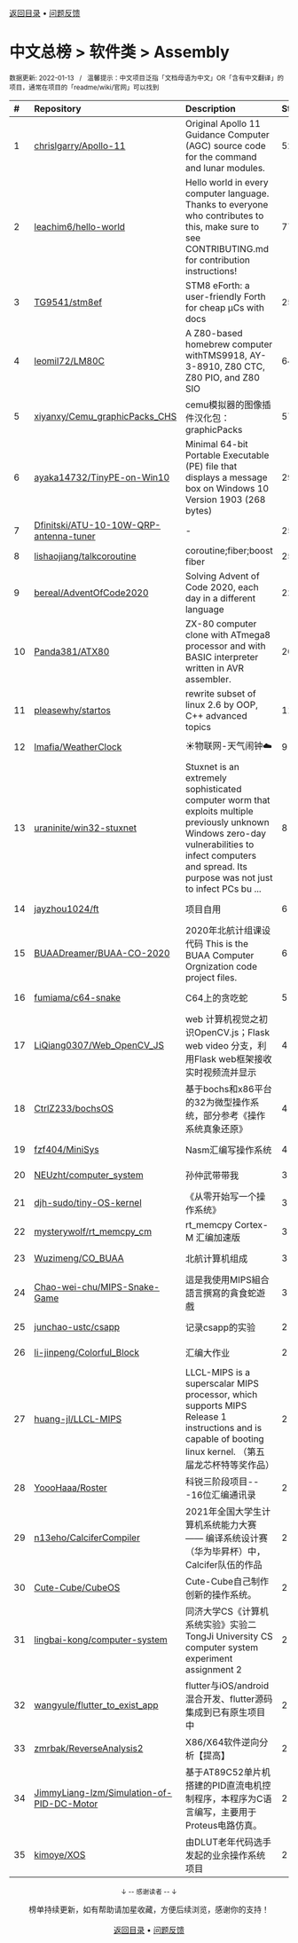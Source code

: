 <a href="https://github.com/GrowingGit/GitHub-Chinese-Top-Charts#github中文排行榜">返回目录</a> • <a href="/content/docs/feedback.md">问题反馈</a>

# 中文总榜 > 软件类 > Assembly
<sub>数据更新: 2022-01-13&nbsp;&nbsp;&nbsp;/&nbsp;&nbsp;&nbsp;温馨提示：中文项目泛指「文档母语为中文」OR「含有中文翻译」的项目，通常在项目的「readme/wiki/官网」可以找到</sub>

|#|Repository|Description|Stars|Updated|
|:-|:-|:-|:-|:-|
|1|[chrislgarry/Apollo-11](https://github.com/chrislgarry/Apollo-11)|Original Apollo 11 Guidance Computer (AGC) source code for the command and lunar modules.|52315|2021-12-10|
|2|[leachim6/hello-world](https://github.com/leachim6/hello-world)|Hello world in every computer language.  Thanks to everyone who contributes to this, make sure to see CONTRIBUTING.md for contribution instructions!|7710|2022-01-12|
|3|[TG9541/stm8ef](https://github.com/TG9541/stm8ef)|STM8 eForth: a user-friendly Forth for cheap µCs with docs|259|2021-11-30|
|4|[leomil72/LM80C](https://github.com/leomil72/LM80C)|A Z80-based homebrew computer withTMS9918, AY-3-8910, Z80 CTC, Z80 PIO, and Z80 SIO|64|2021-12-12|
|5|[xiyanxy/Cemu_graphicPacks_CHS](https://github.com/xiyanxy/Cemu_graphicPacks_CHS)|cemu模拟器的图像插件汉化包：graphicPacks|57|2021-12-12|
|6|[ayaka14732/TinyPE-on-Win10](https://github.com/ayaka14732/TinyPE-on-Win10)|Minimal 64-bit Portable Executable (PE) file that displays a message box on Windows 10 Version 1903 (268 bytes)|29|2021-11-27|
|7|[Dfinitski/ATU-10-10W-QRP-antenna-tuner](https://github.com/Dfinitski/ATU-10-10W-QRP-antenna-tuner)|-|25|2021-12-09|
|8|[lishaojiang/talkcoroutine](https://github.com/lishaojiang/talkcoroutine)|coroutine;fiber;boost fiber|25|2021-08-03|
|9|[bereal/AdventOfCode2020](https://github.com/bereal/AdventOfCode2020)|Solving Advent of Code 2020, each day in a different language|22|2021-07-28|
|10|[Panda381/ATX80](https://github.com/Panda381/ATX80)|ZX-80 computer clone with ATmega8 processor and with BASIC interpreter written in AVR assembler.|20|2021-12-15|
|11|[pleasewhy/startos](https://github.com/pleasewhy/startos)|rewrite subset of linux 2.6 by OOP, C++ advanced topics|11|2021-07-22|
|12|[lmafia/WeatherClock](https://github.com/lmafia/WeatherClock)|☀️物联网-天气闹钟☁️|9|2021-07-16|
|13|[uraninite/win32-stuxnet](https://github.com/uraninite/win32-stuxnet)|Stuxnet is an extremely sophisticated computer worm that exploits multiple previously unknown Windows zero-day vulnerabilities to infect computers and spread. Its purpose was not just to infect PCs bu ...|8|2021-09-01|
|14|[jayzhou1024/ft](https://github.com/jayzhou1024/ft)|项目自用|6|2021-09-30|
|15|[BUAADreamer/BUAA-CO-2020](https://github.com/BUAADreamer/BUAA-CO-2020)|2020年北航计组课设代码 This is the BUAA Computer Orgnization code project files.|6|2021-11-27|
|16|[fumiama/c64-snake](https://github.com/fumiama/c64-snake)|C64上的贪吃蛇|5|2021-10-18|
|17|[LiQiang0307/Web_OpenCV_JS](https://github.com/LiQiang0307/Web_OpenCV_JS)|web 计算机视觉之初识OpenCV.js；Flask web  video 分支，利用Flask web框架接收实时视频流并显示|4|2022-01-03|
|18|[CtrlZ233/bochsOS](https://github.com/CtrlZ233/bochsOS)|基于bochs和x86平台的32为微型操作系统，部分参考《操作系统真象还原》|4|2021-07-26|
|19|[fzf404/MiniSys](https://github.com/fzf404/MiniSys)|Nasm汇编写操作系统|4|2021-09-23|
|20|[NEUzht/computer_system](https://github.com/NEUzht/computer_system)|孙仲武带带我|3|2022-01-09|
|21|[djh-sudo/tiny-OS-kernel](https://github.com/djh-sudo/tiny-OS-kernel)|《从零开始写一个操作系统》|3|2021-10-10|
|22|[mysterywolf/rt_memcpy_cm](https://github.com/mysterywolf/rt_memcpy_cm)|rt_memcpy Cortex-M 汇编加速版|3|2021-12-08|
|23|[Wuzimeng/CO_BUAA](https://github.com/Wuzimeng/CO_BUAA)|北航计算机组成|3|2021-09-22|
|24|[Chao-wei-chu/MIPS-Snake-Game](https://github.com/Chao-wei-chu/MIPS-Snake-Game)|這是我使用MIPS組合語言撰寫的貪食蛇遊戲|3|2021-09-03|
|25|[junchao-ustc/csapp](https://github.com/junchao-ustc/csapp)|记录csapp的实验|2|2021-10-30|
|26|[li-jinpeng/Colorful_Block](https://github.com/li-jinpeng/Colorful_Block)|汇编大作业|2|2021-11-10|
|27|[huang-jl/LLCL-MIPS](https://github.com/huang-jl/LLCL-MIPS)|LLCL-MIPS is a superscalar MIPS processor, which supports MIPS Release 1 instructions and is capable of booting linux kernel. （第五届龙芯杯特等奖作品）|2|2021-09-25|
|28|[YoooHaaa/Roster](https://github.com/YoooHaaa/Roster)|科锐三阶段项目---16位汇编通讯录|2|2021-09-22|
|29|[n13eho/CalciferCompiler](https://github.com/n13eho/CalciferCompiler)|2021年全国大学生计算机系统能力大赛—— 编译系统设计赛（华为毕昇杯）中，Calcifer队伍的作品|2|2021-11-21|
|30|[Cute-Cube/CubeOS](https://github.com/Cute-Cube/CubeOS)|Cute-Cube自己制作创新的操作系统。|2|2021-08-18|
|31|[lingbai-kong/computer-system](https://github.com/lingbai-kong/computer-system)|同济大学CS《计算机系统实验》实验二TongJi University CS computer system experiment assignment 2|2|2021-07-25|
|32|[wangyule/flutter_to_exist_app](https://github.com/wangyule/flutter_to_exist_app)|flutter与iOS/android混合开发、flutter源码集成到已有原生项目中|2|2021-07-16|
|33|[zmrbak/ReverseAnalysis2](https://github.com/zmrbak/ReverseAnalysis2)|X86/X64软件逆向分析【提高】|2|2021-08-25|
|34|[JimmyLiang-lzm/Simulation-of-PID-DC-Motor](https://github.com/JimmyLiang-lzm/Simulation-of-PID-DC-Motor)|基于AT89C52单片机搭建的PID直流电机控制程序，本程序为C语言编写，主要用于Proteus电路仿真。|2|2021-08-30|
|35|[kimoye/XOS](https://github.com/kimoye/XOS)|由DLUT老年代码选手发起的业余操作系统项目|2|2021-09-04|

<div align="center">
    <p><sub>↓ -- 感谢读者 -- ↓</sub></p>
    榜单持续更新，如有帮助请加星收藏，方便后续浏览，感谢你的支持！
</div>

<br/>

<div align="center"><a href="https://github.com/GrowingGit/GitHub-Chinese-Top-Charts#github中文排行榜">返回目录</a> • <a href="/content/docs/feedback.md">问题反馈</a></div>
